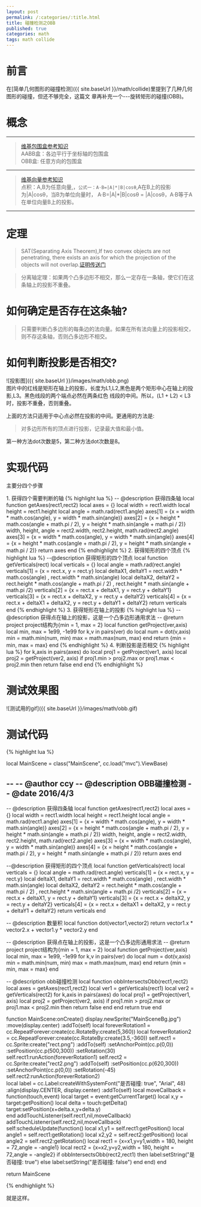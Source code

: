 ```yaml
---
layout: post
permalink: /:categories/:title.html
title: 碰撞检测之OBB
published: true
categories: math
tags: math collide
---
```


前言
===
在[简单几何图形的碰撞检测]({{ site.baseUrl }}/math/collide)里提到了几种几何图形的碰撞，但还不够完全，这篇文
章再补充一个---旋转矩形的碰撞(OBB)。

概念
===
---
> [维基包围盒参考知识](https://zh.wikipedia.org/wiki/%E5%8C%85%E5%9B%B4%E4%BD%93)    
> AABB盒：各边平行于坐标轴的包围盒    
> OBB盒: 任意方向的包围盒

---
> [维基向量参考知识](https://zh.wikipedia.org/wiki/%E5%90%91%E9%87%8F)    
> 点积：A,B为任意向量,，```公式一：A·B=|A|*|B|cosθ```,A在B上的投影为|A|cosθ，当B为单位向量时，
A·B=|A|*|B|cosθ = |A|cosθ，A·B等于A在单位向量B上的投影。

---

定理
===

> SAT(Separating Axis Theorem),If two convex objects are not penetrating, there exists an axis for 
which the projection of the objects will not overlap.[证明传送门](http://www.dyn4j.org/2010/01/sat/#sat-intro)


> 分离轴定理：如果两个凸多边形不相交，那么一定存在一条轴，使它们在这条轴上的投影不重叠。

如何确定是否存在这条轴?
===

> 只需要判断凸多边形的每条边的法向量。如果在所有法向量上的投影相交，则不存这条轴，否则凸多边形不相交。


如何判断投影是否相交?
===

![投影图]({{ site.baseUrl }}/images/math/obb.png)    
图片中的红线是矩形在轴上的投影，长度为L1,L2,黑色是两个矩形中心在轴上的投影,L3。黑色线段的两个端点必然在两条红色
线段的中间。所以，(L1 + L2) < L3 时，投影不重叠，否则重叠。

上面的方法只适用于中心点必然在投影的中间。更通用的方法是:    

> 对多边形所有的顶点进行投影，记录最大值和最小值。

第一种方法dot次数是5，第二种方法dot次数是8。

实现代码
===

主要分四个步骤    

1\. 获得四个需要判断的轴
{% highlight lua %}
-- @description 获得四条轴
local function getAxes(rect1,rect2)
    local axes = {}
    local width = rect1.width
    local height = rect1.height
    local angle = math.rad(rect1.angle)
    axes[1] = {x = width * math.cos(angle), y = width * math.sin(angle)}
    axes[2] = {x = height * math.cos(angle + math.pi / 2), 
                y = height * math.sin(angle + math.pi / 2)}
    width, height, angle = rect2.width, rect2.height, math.rad(rect2.angle)
    axes[3] = {x = width * math.cos(angle), y = width * math.sin(angle)}
    axes[4] = {x = height * math.cos(angle + math.pi / 2), 
                y = height * math.sin(angle + math.pi / 2)}
    return axes
end
{% endhighlight %}
2\. 获得矩形的四个顶点
{% highlight lua %}
--@description 获得矩形的四个顶点
local function getVerticals(rect)
    local verticals = {}
    local angle = math.rad(rect.angle)
    verticals[1] = {x = rect.x, y = rect.y}
    local deltaX1, deltaY1 = rect.width * math.cos(angle) , rect.width * math.sin(angle)
    local deltaX2, deltaY2 = rect.height * math.cos(angle + math.pi / 2) , 
                                rect.height * math.sin(angle + math.pi /2)
    verticals[2] = {x = rect.x + deltaX1, y = rect.y + deltaY1}
    verticals[3] = {x = rect.x + deltaX2, y = rect.y + deltaY2}
    verticals[4] = {x = rect.x + deltaX1 + deltaX2, y = rect.y + deltaY1 + deltaY2}
    return verticals 
end
{% endhighlight %}
3\. 获得矩形在轴上的投影
{% highlight lua %}
-- @description 获得点在轴上的投影，这是一个凸多边形通用求法
-- @return project project结构为{min = 1, max = 2}
local function getProject(ver,axis)
    local min, max = 1e99, -1e99
    for k,v in pairs(ver) do
        local num = dot(v,axis)
        min = math.min(num, min)
        max = math.max(num, max)
    end
    return {min = min, max = max}
end
{% endhighlight %}
4\. 判断投影是否相交
{% highlight lua %}
for k,axis in pairs(axes) do
    local proj1 = getProject(ver1, axis)
    local proj2 = getProject(ver2, axis)
    if proj1.min > proj2.max or proj1.max < proj2.min then
        return false
    end
end
{% endhighlight %}

测试效果图
===
![测试用的gif]({{ site.baseUrl }}/images/math/obb.gif)

测试代码
===

{% highlight lua %}

local MainScene = class("MainScene", cc.load("mvc").ViewBase)

--
-- @author ccy
-- @description OBB碰撞检测
-- @date 2016/4/3
--

-- @description 获得四条轴
local function getAxes(rect1,rect2)
    local axes = {}
    local width = rect1.width
    local height = rect1.height
    local angle = math.rad(rect1.angle)
    axes[1] = {x = width * math.cos(angle), y = width * math.sin(angle)}
    axes[2] = {x = height * math.cos(angle + math.pi / 2), 
                y = height * math.sin(angle + math.pi / 2)}
    width, height, angle = rect2.width, rect2.height, math.rad(rect2.angle)
    axes[3] = {x = width * math.cos(angle), y = width * math.sin(angle)}
    axes[4] = {x = height * math.cos(angle + math.pi / 2), 
                y = height * math.sin(angle + math.pi / 2)}
    return axes
end

--@description 获得矩形的四个顶点
local function getVerticals(rect)
    local verticals = {}
    local angle = math.rad(rect.angle)
    verticals[1] = {x = rect.x, y = rect.y}
    local deltaX1, deltaY1 = rect.width * math.cos(angle) , rect.width * math.sin(angle)
    local deltaX2, deltaY2 = rect.height * math.cos(angle + math.pi / 2) , 
                                rect.height * math.sin(angle + math.pi /2)
    verticals[2] = {x = rect.x + deltaX1, y = rect.y + deltaY1}
    verticals[3] = {x = rect.x + deltaX2, y = rect.y + deltaY2}
    verticals[4] = {x = rect.x + deltaX1 + deltaX2, y = rect.y + deltaY1 + deltaY2}
    return verticals 
end

-- @description 数量积
local function dot(vector1,vector2)
    return vector1.x * vector2.x + vector1.y * vector2.y
end

-- @description 获得点在轴上的投影，这是一个凸多边形通用求法
-- @return project project结构为{min = 1, max = 2}
local function getProject(ver,axis)
    local min, max = 1e99, -1e99
    for k,v in pairs(ver) do
        local num = dot(v,axis)
        min = math.min(num, min)
        max = math.max(num, max)
    end
    return {min = min, max = max}
end

-- @description obb碰撞检测
local function obbIntersectsObb(rect1,rect2)
    local axes = getAxes(rect1,rect2)
    local ver1 = getVerticals(rect1)
    local ver2 = getVerticals(rect2)
    for k,axis in pairs(axes) do
        local proj1 = getProject(ver1, axis)
        local proj2 = getProject(ver2, axis)
        if proj1.min > proj2.max or proj1.max < proj2.min then
            return false
        end
    end
    return true
end

function MainScene:onCreate()
    display.newSprite("MainSceneBg.jpg")
        :move(display.center)
        :addTo(self)
    local foreverRotation1 = cc.RepeatForever:create(cc.RotateBy:create(5,360))
    local foreverRotation2 = cc.RepeatForever:create(cc.RotateBy:create(3.5,-360))
    self.rect1 = cc.Sprite:create("rect.png")
        :addTo(self)
        :setAnchorPoint(cc.p(0,0))
        :setPosition(cc.p(500,300))
        :setRotation(30)
    self.rect1:runAction(foreverRotation1)
    self.rect2 = cc.Sprite:create("rect2.png")
        :addTo(self)
        :setPosition(cc.p(620,300))
        :setAnchorPoint(cc.p(0,0))
        :setRotation(-45)
        self.rect2:runAction(foreverRotation2)   
    local label = cc.Label:createWithSystemFont("是否碰撞: true", "Arial", 48)
        :align(display.CENTER, display.center)
        :addTo(self)
    local moveCallback = function(touch,event)
        local target = event:getCurrentTarget()
        local x,y   = target:getPosition()
        local delta = touch:getDelta()
        target:setPosition(x+delta.x,y+delta.y)      
    end
    addTouchListener(self.rect1,nil,moveCallback)
    addTouchListener(self.rect2,nil,moveCallback)
    self:scheduleUpdate(function()
        local x1,y1 = self.rect1:getPosition()
        local angle1 = self.rect1:getRotation()
        local x2,y2 = self.rect2:getPosition()
        local angle2 = self.rect2:getRotation()
        local rect1 = {x=x1,y=y1,width = 180, height = 72,angle = -angle1}
        local rect2 = {x=x2,y=y2,width = 180, height = 72,angle = -angle2}
        if obbIntersectsObb(rect2,rect1) then
            label:setString("是否碰撞: true")
        else
            label:setString("是否碰撞: false")
        end
    end)
end

return MainScene

{% endhighlight %}

就是这样。